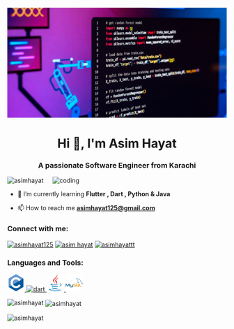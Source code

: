 ![logo](https://github.com/asimhayat/asimhayat/blob/main/banner.jpg)
<h1 align="center">Hi 👋, I'm Asim Hayat</h1>
<h3 align="center">A passionate Software Engineer from Karachi</h3>

<img align="right" alt="coding" width="400" src="https://media.tenor.com/GfSX-u7VGM4AAAAC/coding.gif">

<p align="left"> <img src="https://komarev.com/ghpvc/?username=asimhayat&label=Profile%20views&color=0e75b6&style=flat" alt="asimhayat" /> </p>

- 🌱 I’m currently learning **Flutter , Dart , Python & Java**

- 📫 How to reach me **asimhayat125@gmail.com**

<h3 align="left">Connect with me:</h3>
<p align="left">
<a href="https://twitter.com/asimhayat125" target="blank"><img align="center" src="https://raw.githubusercontent.com/rahuldkjain/github-profile-readme-generator/master/src/images/icons/Social/twitter.svg" alt="asimhayat125" height="30" width="40" /></a>
<a href="https://www.facebook.com/asimhayattt/" target="blank"><img align="center" src="https://raw.githubusercontent.com/rahuldkjain/github-profile-readme-generator/master/src/images/icons/Social/facebook.svg" alt="asim hayat" height="30" width="40" /></a>
<a href="https://instagram.com/asimhayattt" target="blank"><img align="center" src="https://raw.githubusercontent.com/rahuldkjain/github-profile-readme-generator/master/src/images/icons/Social/instagram.svg" alt="asimhayattt" height="30" width="40" /></a>
</p>

<h3 align="left">Languages and Tools:</h3>
<p align="left"> <a href="https://www.cprogramming.com/" target="_blank" rel="noreferrer"> <img src="https://raw.githubusercontent.com/devicons/devicon/master/icons/c/c-original.svg" alt="c" width="40" height="40"/> </a> <a href="https://dart.dev" target="_blank" rel="noreferrer"> <img src="https://www.vectorlogo.zone/logos/dartlang/dartlang-icon.svg" alt="dart" width="40" height="40"/> </a> <a href="https://www.java.com" target="_blank" rel="noreferrer"> <img src="https://raw.githubusercontent.com/devicons/devicon/master/icons/java/java-original.svg" alt="java" width="40" height="40"/> </a> <a href="https://www.mysql.com/" target="_blank" rel="noreferrer"> <img src="https://raw.githubusercontent.com/devicons/devicon/master/icons/mysql/mysql-original-wordmark.svg" alt="mysql" width="40" height="40"/> </a> </p>

<p><img align="left" src="https://github-readme-stats.vercel.app/api/top-langs?username=asimhayat&show_icons=true&locale=en&layout=compact" alt="asimhayat" /></p>

<p>&nbsp;<img align="center" src="https://github-readme-stats.vercel.app/api?username=asimhayat&show_icons=true&locale=en" alt="asimhayat" /></p>

<p><img align="center" src="https://github-readme-streak-stats.herokuapp.com/?user=asimhayat&" alt="asimhayat" /></p>
